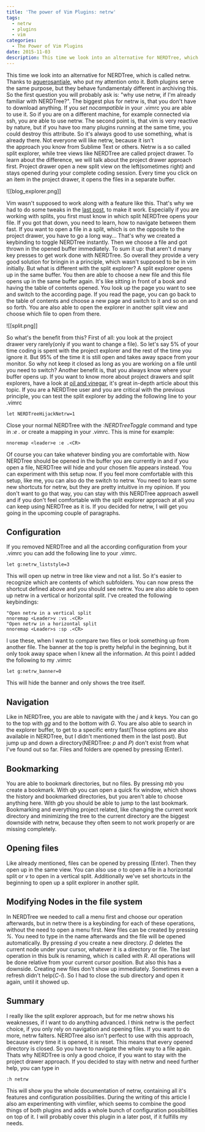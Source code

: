 ```yaml
---
title: 'The power of Vim Plugins: netrw'
tags:
  - netrw
  - plugins
  - vim
categories:
  - The Power of Vim Plugins
date: 2015-11-03
description: This time we look into an alternative for NERDTree, which is called netrw. Thanks to aguerosantiale, who put my attention onto it. Both plugins serve the same purpose, but they behave fundamentaly different in archiving this.
---
```

This time we look into an alternative for NERDTree, which is called netrw.
Thanks to [aguerosantiale](https://www.reddit.com/user/aguerosantiale), who put
my attention onto it. Both plugins serve the same purpose, but they behave
fundamentaly different in archiving this. So the first question you will
probably ask is: "why use netrw, if I'm already familiar with NERDTree?". The
biggest plus for netrw is, that you don't have to download anything. If you
_set nocampatible_ in your .vimrc you are able to use it. So if you are on a
different machine, for example connected via ssh, you are able to use netrw.
The second point is, that vim is very reactive by nature, but if you have too
many plugins running at the same time, you could destroy this attribute. So
it's always good to use something, what is already there. Not everyone will
like netrw, because it isn't the approach you know from Sublime Text or others.
Netrw is a so called split explorer, while tree views like NERDTree are called
project drawer. To learn about the difference, we will talk about the project
drawer approach first. Project drawer open a new split view on the
left(sometimes right) and stays opened during your complete coding session.
Every time you click on an item in the project drawer, it opens the files in a
separate buffer.  

![[blog_explorer.png]]

Vim wasn't supposed to work along with a feature like this. That's why we had
to do some tweaks in the [last
post](http://snow-dev.com/the-power-of-vim-plugins-nerdtree/), to make it work.
Especially if you are working with splits, you first must know in which split
NERDTree opens your file. If you got that down, you need to learn, how to
navigate between them fast. If you want to open a file in a split, which is on
the opposite to the project drawer, you have to go a long way... That's why we
created a keybinding to toggle NERDTree instantly. Then we choose a file and
got thrown in the opened buffer immediately. To sum it up: that aren't d many
key presses to get work done with NERDTree. So overall they provide a very good
solution for bringin in a principle, which wasn't supposed to be in vim
initially. But what is different with the split explorer? A split explorer
opens up in the same buffer. You then are able to choose a new file and this
file opens up in the same buffer again. It's like sitting in front of a book
and having the table of contents opened. You look up the page you want to see
and switch to the according page. If you read the page, you can go back to the
table of contents and choose a new page and switch to it and so on and so
forth. You are also able to open the explorer in another split view and choose
which file to open from there. 

![[split.png]]

So what's the benefit from this? First of all: you look at the project
drawer very rarely(only if you want to change a file). So let's say 5% of your
time coding is spent with the project explorer and the rest of the time you
ignore it. But 95% of the time it is still open and takes away space from your
monitor. So why not keep it closed as long as you are working on a file until
you need to switch? Another benefit is, that you always know where your buffer
opens up. If you want to know more about project drawers and split explorers,
have a look at [oil and
vinegar](http://vimcasts.org/blog/2013/01/oil-and-vinegar-split-windows-and-project-drawer/),
it's great in-depth article about this topic. If you are a NERDTree user and
you are critical with the previous principle, you can test the split explorer
by adding the following line to your .vimrc

```
let NERDTreeHijackNetrw=1
```

Close your normal NERDTree with the _:NERDTreeToggle_ command and type in _:e
._ or create a mapping in your .vimrc. This is mine for example:

```
nnoremap <leader>e :e .<CR>
```

Of course you can take whatever binding you are comfortable with. Now NERDTree
should be opened in the buffer you are currently in and if you open a file,
NERDTree will hide and your chosen file appears instead. You can experiment
with this setup now. If you feel more comfortable with this setup, like me, you
can also do the switch to netrw. You need to learn some new shortcuts for
netrw, but they are pretty intuitive in my opinion. If you don't want to go
that way, you can stay with this NERDTree approach aswell and if you don't feel
comfortable with the split explorer approach at all you can keep using NERDTree
as it is. If you decided for netrw, I will get you going in the upcoming couple
of paragraphs.

## Configuration 
If you removed NERDTree and all the according configuration
from your .vimrc you can add the following line to your .vimrc.

```
let g:netrw_liststyle=3
```

This will open up netrw in tree like view and not a list. So it's easier to
recognize which are contents of which subfolders. You can now press the
shortcut defined above and you should see netrw. You are also able to open up
netrw in a vertical or horizontal split. I've created the following
keybindings:

```
"Open netrw in a vertical split
nnoremap <Leader>v :vs .<CR>
"Open netrw in a horizontal split
nnoremap <Leader>s :sp .<CR>
```

I use these, when I want to compare two files or look something up from another
file. The banner at the top is pretty helpful in the beginning, but it only
took away space when I knew all the information. At this point I added the
following to my .vimrc

```
let g:netrw_banner=0
```

This will hide the banner and only shows the tree itself. 

## Navigation
Like in NERDTree, you are able to navigate with the _j_ and _k_
keys. You can go to the top with _gg_ and to the bottom with _G_. You are also
able to search in the explorer buffer, to get to a specific entry fast(Those
options are also available in NERDTree, but I didn't mentioned them in the last
post). But jump up and down a directory(NERDTree: _p_ and _P_) don't exist from
what I've found out so far. Files and folders are opened by pressing
_<CR>_(Enter). 

## Bookmarking 
You are able to bookmark directories, but no files. By pressing
_mb_ you create a bookmark. With _qb_ you can open a quick fix window, which
shows the history and bookmarked directories, but you aren't able to choose
anything here. With _gb_ you should be able to jump to the last bookmark.
Bookmarking and everything project related, like changing the current work
directory and minimizing the tree to the current directory are the biggest
downside with netrw, because they often seem to not work properly or are
missing completely. 

## Opening files 
Like already mentioned, files can be opened by pressing
_<CR>_(Enter). Then they open up in the same view. You can also use _o_ to open
a file in a horizontal split or _v_ to open in a vertical split. Additionally
we've set shortcuts in the beginning to open up a split explorer in another
split. 

## Modifying Nodes in the file system 
In NERDTree we needed to call a menu
first and choose our operation afterwards, but in netrw there is a keybinding
for each of these operations, without the need to open a menu first. New files
can be created by pressing _%_. You need to type in the name afterwards and the
file will be opened automatically. By pressing _d_ you create a new directory.
_D_ deletes the current node under your cursor, whatever it is a directory or
file. The last operation in this bulk is renaming, which is called with _R_.
All operations will be done relative from your current cursor position. But
also this has a downside. Creating new files don't show up immediately.
Sometimes even a refresh didn't help(_C-l_). So I had to close the sub
directory and open it again, until it showed up. 

## Summary
I really like the split explorer approach, but for me netrw shows his
weaknesses, if I want to do anything advanced. I think netrw is the perfect
choice, if you only rely on navigation and opening files. If you want to do
more, netrw falters. NERDTree also isn't perfect to use with this approach,
because every time it is opened, it is reset. This means that every opened
directory is closed. So you have to navigate the whole way to a file again.
Thats why NERDTree is only a good choice, if you want to stay with the project
drawer approach. If you decided to stay with netrw and need further help, you
can type in

```
:h netrw
```

This will show you the whole documentation of netrw, containing all it's
features and configuration possibilities. During the writing of this article I
also am experimenting with vimfiler, which seems to combine the good things of
both plugins and adds a whole bunch of configuration possibilities on top of
it. I will probably cover this plugin in a later post, if it fulfills my needs.